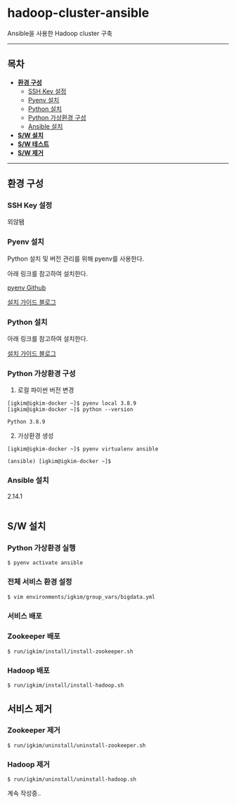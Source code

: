 # hadoop-cluster-ansible
Ansible을 사용한 Hadoop cluster 구축

---

## 목차

* **[환경 구성](#환경-구성)**
  * [SSH Key 설정](#ssh-key-설정)
  * [Pyenv 설치](#pyenv-설치)
  * [Python 설치](#python-설치)
  * [Python 가상환경 구성](#python-가상환경-구성)
  * [Ansible 설치](#ansible-설치)
* **[S/W 설치]()**
* **[S/W 테스트]()**
* **[S/W 제거]()**

---

## 환경 구성

### SSH Key 설정

외않됌

### Pyenv 설치

Python 설치 및 버전 관리를 위해 pyenv를 사용한다.

아래 링크를 참고하여 설치한다.

[pyenv Github](https://github.com/pyenv/pyenv-installer)

[설치 가이드 블로그](https://igkim89.github.io/tech/python/2022/08/02/pyenv-offline-install/)

### Python 설치

아래 링크를 참고하여 설치한다.

[설치 가이드 블로그](https://igkim89.github.io/tech/python/2022/08/02/pyenv-offline-install/)

### Python 가상환경 구성

1. 로컬 파이썬 버전 변경

```shell script
[igkim@igkim-docker ~]$ pyenv local 3.8.9
[igkim@igkim-docker ~]$ python --version

Python 3.8.9
```

2. 가상환경 생성

```
[igkim@igkim-docker ~]$ pyenv virtualenv ansible

(ansible) [igkim@igkim-docker ~]$ 
```

### Ansible 설치

2.14.1

```

```

## S/W 설치

### Python 가상환경 실행
```
$ pyenv activate ansible
```

### 전체 서비스 환경 설정
```
$ vim environments/igkim/group_vars/bigdata.yml
```

### 서비스 배포

### Zookeeper 배포
```
$ run/igkim/install/install-zookeeper.sh
```

### Hadoop 배포
```
$ run/igkim/install/install-hadoop.sh
```

## 서비스 제거

### Zookeeper 제거
```
$ run/igkim/uninstall/uninstall-zookeeper.sh
```

### Hadoop 제거
```
$ run/igkim/uninstall/uninstall-hadoop.sh
```

계속 작성중..
